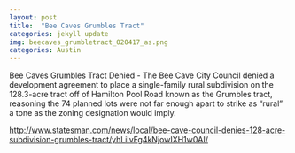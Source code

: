 ```yaml
---
layout: post
title:  "Bee Caves Grumbles Tract"
categories: jekyll update
img: beecaves_grumbletract_020417_as.png
categories: Austin
---
```


Bee Caves Grumbles Tract Denied - The Bee Cave City Council denied a development agreement to place a single-family rural subdivision on the 128.3-acre tract off of Hamilton Pool Road known as the Grumbles tract, reasoning the 74 planned lots were not far enough apart to strike as “rural” a tone as the zoning designation would imply.

http://www.statesman.com/news/local/bee-cave-council-denies-128-acre-subdivision-grumbles-tract/yhLiIvFg4kNjowIXH1w0AI/

